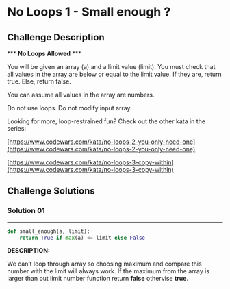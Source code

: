 
# No Loops 1 - Small enough ? 

## Challenge Description

*** **No Loops Allowed** ***

You will be given an array (a) and a limit value (limit). You must 
check that all values in the array are below or equal to the limit 
value. If they are, return true. Else, return false.

You can assume all values in the array are numbers.

Do not use loops. Do not modify input array.

Looking for more, loop-restrained fun? Check out the other kata in the series:

[https://www.codewars.com/kata/no-loops-2-you-only-need-one](https://www.codewars.com/kata/no-loops-2-you-only-need-one) 

[https://www.codewars.com/kata/no-loops-3-copy-within](https://www.codewars.com/kata/no-loops-3-copy-within)

## Challenge Solutions

### Solution 01

---

```python
def small_enough(a, limit):
	return True if max(a) <= limit else False
```

**DESCRIPTION:**

We can’t loop through array so choosing maximum and compare this number with the limit will always work. If the maximum from the array is larger than out limit number function return **false** othervise **true**.